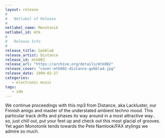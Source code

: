 ```yaml
---
layout: release
#
#   Netlabel of Release
#
netlabel_name: Monotonik
netlabel_id: mtk
#
#   Release Info
#
release_title: Gobblad
release_artist: Distance
release_id: mtk002
release_url: "https://archive.org/details/mtk002"
release_cover: "cover-mtk002-distance-gobblad.jpg"
release_date: 1999-02-27
categories:
   - electronic music
tags:
   - idm
---
```

We continue proceedings with this mp3 from Distance, aka Lackluster, our Finnish amigo and master of the understated ambient techno mood. This particular track drifts and phases its way around in a most attractive way.. so, just chill out, put your feet up and check out this most glacial of grooves. Yet again Monotonik tends towards the Pete Namlook/FAX stylings we admire so much.
